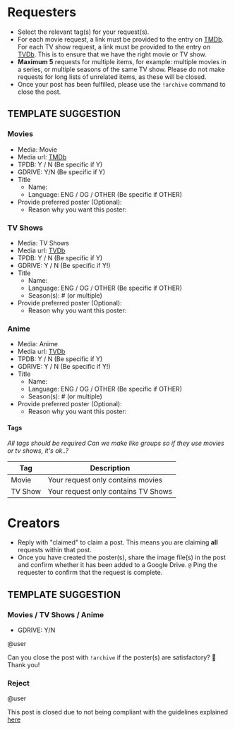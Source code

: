 # Requesters

- Select the relevant tag(s) for your request(s).
- For each movie request, a link must be provided to the entry on [TMDb](https://www.themoviedb.org). For each TV show request, a link must be provided to the entry on [TVDb](https://www.thetvdb.com). This is to ensure that we have the right movie or TV show. 
- **Maximum** **5** requests for multiple items, for example: multiple movies in a series, or multiple seasons of the same TV show. Please do not make requests for long lists of unrelated items, as these will be closed.
- Once your post has been fulfilled, please use the `!archive` command to close the post.

## TEMPLATE SUGGESTION

### Movies

* Media: Movie
* Media url: [TMDb](https://www.themoviedb.org)
* TPDB: Y / N (Be specific if Y)
* GDRIVE: Y/N (Be specific if Y)
* Title
  * Name: 
  * Language: ENG / OG / OTHER (Be specific if OTHER)
* Provide preferred poster (Optional):
  * Reason why you want this poster: 

### TV Shows

* Media: TV Shows
* Media url: [TVDb](https://www.thetvdb.com) 
* TPDB: Y / N (Be specific if Y)
* GDRIVE: Y / N (Be specific if Y!)
* Title
  * Name: 
  * Language: ENG / OG / OTHER (Be specific if OTHER)
  * Season(s): # (or multiple)
* Provide preferred poster (Optional):
  * Reason why you want this poster:

### Anime

* Media: Anime
* Media url: [TVDb](https://www.thetvdb.com) 
* TPDB: Y / N (Be specific if Y)
* GDRIVE: Y / N (Be specific if Y!)
* Title
  * Name: 
  * Language: ENG / OG / OTHER (Be specific if OTHER)
  * Season(s): # (or multiple)
* Provide preferred poster (Optional):
  * Reason why you want this poster:

#### Tags
*All tags should be required* 
*Can we make like groups so if they use movies or tv shows, it's ok..?*

|Tag|Description|
|---|---|
|Movie|Your request only contains movies|
|TV Show|Your request only contains TV Shows|


# Creators

- Reply with "claimed" to claim a post. This means you are claiming **all** requests within that post.
- Once you have created the poster(s), share the image file(s) in the post and confirm whether it has been added to a Google Drive. `@` Ping the requester to confirm that the request is complete.

## TEMPLATE SUGGESTION

### Movies / TV Shows / Anime

* GDRIVE: Y/N

@user

Can you close the post with `!archive` if the poster(s) are satisfactory? 🙏  Thank you!

### Reject

@user

This post is closed due to not being compliant with the guidelines explained [here](insertlinktosomewhere)
